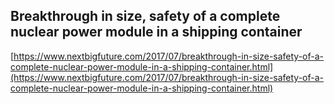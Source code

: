 ## Breakthrough in size, safety of a complete nuclear power module in a shipping container
  
  [https://www.nextbigfuture.com/2017/07/breakthrough-in-size-safety-of-a-complete-nuclear-power-module-in-a-shipping-container.html](https://www.nextbigfuture.com/2017/07/breakthrough-in-size-safety-of-a-complete-nuclear-power-module-in-a-shipping-container.html)